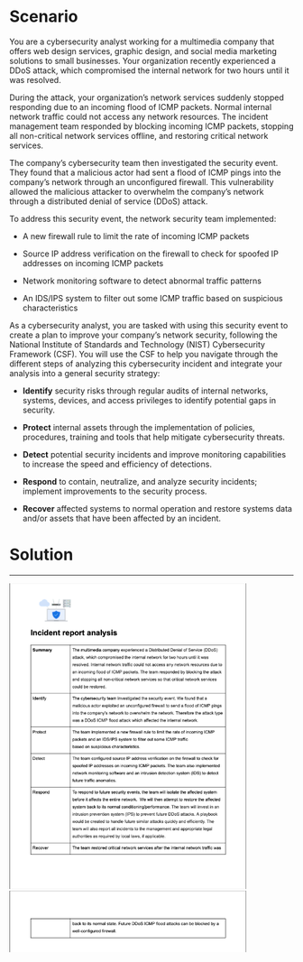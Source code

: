 # **Scenario**  
You are a cybersecurity analyst working for a multimedia company that offers web design services, graphic design, and social media marketing solutions to small businesses. Your organization recently experienced a DDoS attack, which compromised the internal network for two hours until it was resolved.

During the attack, your organization’s network services suddenly stopped responding due to an incoming flood of ICMP packets. Normal internal network traffic could not access any network resources. The incident management team responded by blocking incoming ICMP packets, stopping all non-critical network services offline, and restoring critical network services. 

The company’s cybersecurity team then investigated the security event. They found that a malicious actor had sent a flood of ICMP pings into the company’s network through an unconfigured firewall. This vulnerability allowed the malicious attacker to overwhelm the company’s network through a distributed denial of service (DDoS) attack. 

To address this security event, the network security team implemented: 

* A new firewall rule to limit the rate of incoming ICMP packets

* Source IP address verification on the firewall to check for spoofed IP addresses on incoming ICMP packets

* Network monitoring software to detect abnormal traffic patterns

* An IDS/IPS system to filter out some ICMP traffic based on suspicious characteristics

As a cybersecurity analyst, you are tasked with using this security event to create a plan to improve your company’s network security, following the National Institute of Standards and Technology (NIST) Cybersecurity Framework (CSF). You will use the CSF to help you navigate through the different steps of analyzing this cybersecurity incident and integrate your analysis into a general security strategy:

* **Identify** security risks through regular audits of internal networks, systems, devices, and access privileges to identify potential gaps in security. 

* **Protect** internal assets through the implementation of policies, procedures, training and tools that help mitigate cybersecurity threats. 

* **Detect** potential security incidents and improve monitoring capabilities to increase the speed and efficiency of detections. 

* **Respond** to contain, neutralize, and analyze security incidents; implement improvements to the security process. 

* **Recover** affected systems to normal operation and restore systems data and/or assets that have been affected by an incident.  
# **Solution**  
___


<img src="img/Incident-analysis-report-1.png" alt="Incident Analysis Report 1" width=420>

<img src="img/Incident-analysis-report-2.png" alt="Incident Analysis Report 2" width=420>

